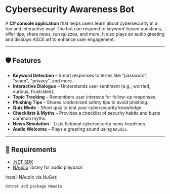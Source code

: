 # Cybersecurity Awareness Bot

A **C# console application** that helps users learn about cybersecurity in a fun and interactive way! The bot can respond to keyword-based questions, offer tips, share news, run quizzes, and more. It also plays an audio greeting and displays ASCII art to enhance user engagement.

---

## 🛡 Features

- **Keyword Detection** – Smart responses to terms like "password", "scam", "privacy", and more.
- **Interactive Dialogue** – Understands user sentiment (e.g., worried, curious, frustrated).
- **Topic Tracking** – Remembers user interests for follow-up responses.
- **Phishing Tips** – Shares randomized safety tips to avoid phishing.
- **Quiz Mode** – Short quiz to test your cybersecurity knowledge.
- **Checklists & Myths** – Provides a checklist of security habits and busts common myths.
- **News Simulation** – Lists fictional cybersecurity news headlines.
- **Audio Welcome** – Plays a greeting sound using `NAudio`.

---

## 🧰 Requirements

- [.NET SDK](https://dotnet.microsoft.com/download)
- [NAudio](https://github.com/naudio/NAudio) library for audio playback

Install NAudio via NuGet:

```bash
dotnet add package NAudio
